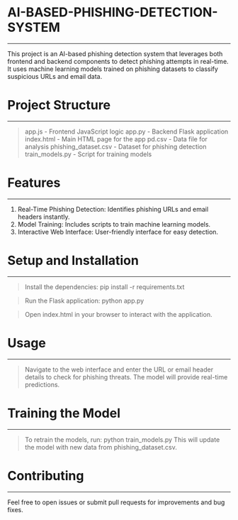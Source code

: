 # AI-BASED-PHISHING-DETECTION-SYSTEM
____________________________________
This project is an AI-based phishing detection system that leverages both frontend and backend components to detect phishing attempts in real-time. It uses machine learning models trained on phishing datasets to classify suspicious URLs and email data.

# Project Structure
___________________
> app.js - Frontend JavaScript logic
> app.py - Backend Flask application
> index.html - Main HTML page for the app
> pd.csv - Data file for analysis
> phishing_dataset.csv - Dataset for phishing detection
> train_models.py - Script for training models

# Features
__________
1. Real-Time Phishing Detection: Identifies phishing URLs and email headers instantly.
2. Model Training: Includes scripts to train machine learning models.
3. Interactive Web Interface: User-friendly interface for easy detection.

# Setup and Installation
________________________
> Install the dependencies:
        pip install -r requirements.txt

> Run the Flask application:
        python app.py

> Open index.html in your browser to interact with the application.

# Usage
________
> Navigate to the web interface and enter the URL or email header details to check for phishing threats.
> The model will provide real-time predictions.

# Training the Model
____________________
> To retrain the models, run:
     python train_models.py
This will update the model with new data from phishing_dataset.csv.

# Contributing
_______________
Feel free to open issues or submit pull requests for improvements and bug fixes.
